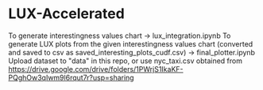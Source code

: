 # LUX-Accelerated
To generate interestingness values chart -> lux_integration.ipynb
To generate LUX plots from the given interestingness values chart (converted and saved to csv as saved_interesting_plots_cudf.csv) -> final_plotter.ipynb
Upload dataset to "data" in this repo, or use nyc_taxi.csv obtained from https://drive.google.com/drive/folders/1PWrjS1IkaKF-PQghOw3qIwm9l6rqut7r?usp=sharing